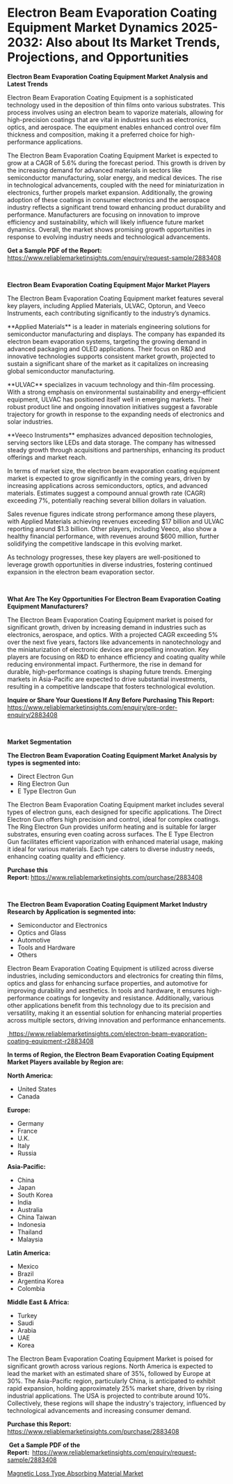 <p><h1>Electron Beam Evaporation Coating Equipment Market Dynamics 2025-2032: Also about Its Market Trends, Projections, and Opportunities</h1></p><p><strong>Electron Beam Evaporation Coating Equipment Market Analysis and Latest Trends</strong></p>
<p><p>Electron Beam Evaporation Coating Equipment is a sophisticated technology used in the deposition of thin films onto various substrates. This process involves using an electron beam to vaporize materials, allowing for high-precision coatings that are vital in industries such as electronics, optics, and aerospace. The equipment enables enhanced control over film thickness and composition, making it a preferred choice for high-performance applications.</p><p>The Electron Beam Evaporation Coating Equipment Market is expected to grow at a CAGR of 5.6% during the forecast period. This growth is driven by the increasing demand for advanced materials in sectors like semiconductor manufacturing, solar energy, and medical devices. The rise in technological advancements, coupled with the need for miniaturization in electronics, further propels market expansion. Additionally, the growing adoption of these coatings in consumer electronics and the aerospace industry reflects a significant trend toward enhancing product durability and performance. Manufacturers are focusing on innovation to improve efficiency and sustainability, which will likely influence future market dynamics. Overall, the market shows promising growth opportunities in response to evolving industry needs and technological advancements.</p></p>
<p><strong>Get a Sample PDF of the Report:&nbsp;</strong> <a href="https://www.reliablemarketinsights.com/enquiry/request-sample/2883408?utm_campaign=2441&utm_medium=2&utm_source=Github&utm_content=ia&utm_term=13032025&utm_id=electron-beam-evaporation-coating-equipment">https://www.reliablemarketinsights.com/enquiry/request-sample/2883408</a></p>
<p>&nbsp;</p>
<p><strong>Electron Beam Evaporation Coating Equipment Major Market Players</strong></p>
<p><p>The Electron Beam Evaporation Coating Equipment market features several key players, including Applied Materials, ULVAC, Optorun, and Veeco Instruments, each contributing significantly to the industry’s dynamics. </p><p>**Applied Materials** is a leader in materials engineering solutions for semiconductor manufacturing and displays. The company has expanded its electron beam evaporation systems, targeting the growing demand in advanced packaging and OLED applications. Their focus on R&D and innovative technologies supports consistent market growth, projected to sustain a significant share of the market as it capitalizes on increasing global semiconductor manufacturing.</p><p>**ULVAC** specializes in vacuum technology and thin-film processing. With a strong emphasis on environmental sustainability and energy-efficient equipment, ULVAC has positioned itself well in emerging markets. Their robust product line and ongoing innovation initiatives suggest a favorable trajectory for growth in response to the expanding needs of electronics and solar industries.</p><p>**Veeco Instruments** emphasizes advanced deposition technologies, serving sectors like LEDs and data storage. The company has witnessed steady growth through acquisitions and partnerships, enhancing its product offerings and market reach.</p><p>In terms of market size, the electron beam evaporation coating equipment market is expected to grow significantly in the coming years, driven by increasing applications across semiconductors, optics, and advanced materials. Estimates suggest a compound annual growth rate (CAGR) exceeding 7%, potentially reaching several billion dollars in valuation.</p><p>Sales revenue figures indicate strong performance among these players, with Applied Materials achieving revenues exceeding $17 billion and ULVAC reporting around $1.3 billion. Other players, including Veeco, also show a healthy financial performance, with revenues around $600 million, further solidifying the competitive landscape in this evolving market. </p><p>As technology progresses, these key players are well-positioned to leverage growth opportunities in diverse industries, fostering continued expansion in the electron beam evaporation sector.</p></p>
<p>&nbsp;</p>
<p><strong>What Are The Key Opportunities For Electron Beam Evaporation Coating Equipment Manufacturers?</strong></p>
<p><p>The Electron Beam Evaporation Coating Equipment market is poised for significant growth, driven by increasing demand in industries such as electronics, aerospace, and optics. With a projected CAGR exceeding 5% over the next five years, factors like advancements in nanotechnology and the miniaturization of electronic devices are propelling innovation. Key players are focusing on R&D to enhance efficiency and coating quality while reducing environmental impact. Furthermore, the rise in demand for durable, high-performance coatings is shaping future trends. Emerging markets in Asia-Pacific are expected to drive substantial investments, resulting in a competitive landscape that fosters technological evolution.</p></p>
<p><strong>Inquire or Share Your Questions If Any Before Purchasing This Report:</strong> <a href="https://www.reliablemarketinsights.com/enquiry/pre-order-enquiry/2883408?utm_campaign=2441&utm_medium=2&utm_source=Github&utm_content=ia&utm_term=13032025&utm_id=electron-beam-evaporation-coating-equipment">https://www.reliablemarketinsights.com/enquiry/pre-order-enquiry/2883408</a></p>
<p>&nbsp;</p>
<p><strong>Market Segmentation</strong></p>
<p><strong>The Electron Beam Evaporation Coating Equipment Market Analysis by types is segmented into:</strong></p>
<p><ul><li>Direct Electron Gun</li><li>Ring Electron Gun</li><li>E Type Electron Gun</li></ul></p>
<p><p>The Electron Beam Evaporation Coating Equipment market includes several types of electron guns, each designed for specific applications. The Direct Electron Gun offers high precision and control, ideal for complex coatings. The Ring Electron Gun provides uniform heating and is suitable for larger substrates, ensuring even coating across surfaces. The E Type Electron Gun facilitates efficient vaporization with enhanced material usage, making it ideal for various materials. Each type caters to diverse industry needs, enhancing coating quality and efficiency.</p></p>
<p><strong>Purchase this Report:&nbsp;</strong><a href="https://www.reliablemarketinsights.com/purchase/2883408?utm_campaign=2441&utm_medium=2&utm_source=Github&utm_content=ia&utm_term=13032025&utm_id=electron-beam-evaporation-coating-equipment">https://www.reliablemarketinsights.com/purchase/2883408</a></p>
<p>&nbsp;</p>
<p><strong>The Electron Beam Evaporation Coating Equipment Market Industry Research by Application is segmented into:</strong></p>
<p><ul><li>Semiconductor and Electronics</li><li>Optics and Glass</li><li>Automotive</li><li>Tools and Hardware</li><li>Others</li></ul></p>
<p><p>Electron Beam Evaporation Coating Equipment is utilized across diverse industries, including semiconductors and electronics for creating thin films, optics and glass for enhancing surface properties, and automotive for improving durability and aesthetics. In tools and hardware, it ensures high-performance coatings for longevity and resistance. Additionally, various other applications benefit from this technology due to its precision and versatility, making it an essential solution for enhancing material properties across multiple sectors, driving innovation and performance enhancements.</p></p>
<p><a href="https://www.reliablemarketinsights.com/electron-beam-evaporation-coating-equipment-r2883408?utm_campaign=2441&utm_medium=2&utm_source=Github&utm_content=ia&utm_term=13032025&utm_id=electron-beam-evaporation-coating-equipment">&nbsp;https://www.reliablemarketinsights.com/electron-beam-evaporation-coating-equipment-r2883408</a></p>
<p><strong>In terms of Region, the Electron Beam Evaporation Coating Equipment Market Players available by Region are:</strong></p>
<p>
    <p> <strong> North America: </strong>
        <ul>
            <li>United States</li>
            <li>Canada</li>
        </ul>
        </p> 
    <p> <strong> Europe: </strong>
        <ul>
            <li>Germany</li>
            <li>France</li>
            <li>U.K.</li>
            <li>Italy</li>
            <li>Russia</li>
        </ul>
        </p> 
    <p> <strong> Asia-Pacific: </strong>
        <ul>
            <li>China</li>
            <li>Japan</li>
            <li>South Korea</li>
            <li>India</li>
            <li>Australia</li>
            <li>China Taiwan</li>
            <li>Indonesia</li>
            <li>Thailand</li>
            <li>Malaysia</li>
        </ul>
        </p> 
    <p> <strong> Latin America: </strong>
        <ul>
            <li>Mexico</li>
            <li>Brazil</li>
            <li>Argentina Korea</li>
            <li>Colombia</li>
        </ul>
        </p> 
    <p> <strong> Middle East & Africa: </strong>
        <ul>
            <li>Turkey</li>
            <li>Saudi</li>
            <li>Arabia</li>
            <li>UAE</li>
            <li>Korea</li>
        </ul>
    </p>
    </p>
<p><p>The Electron Beam Evaporation Coating Equipment Market is poised for significant growth across various regions. North America is expected to lead the market with an estimated share of 35%, followed by Europe at 30%. The Asia-Pacific region, particularly China, is anticipated to exhibit rapid expansion, holding approximately 25% market share, driven by rising industrial applications. The USA is projected to contribute around 10%. Collectively, these regions will shape the industry's trajectory, influenced by technological advancements and increasing consumer demand.</p></p>
<p><strong>Purchase this Report: </strong><a href="https://www.reliablemarketinsights.com/purchase/2883408?utm_campaign=2441&utm_medium=2&utm_source=Github&utm_content=ia&utm_term=13032025&utm_id=electron-beam-evaporation-coating-equipment">https://www.reliablemarketinsights.com/purchase/2883408</a></p>
<p>&nbsp;<strong>Get a Sample PDF of the Report:&nbsp;&nbsp;</strong><a href="https://www.reliablemarketinsights.com/enquiry/request-sample/2883408?utm_campaign=2441&utm_medium=2&utm_source=Github&utm_content=ia&utm_term=13032025&utm_id=electron-beam-evaporation-coating-equipment">https://www.reliablemarketinsights.com/enquiry/request-sample/2883408</a></p>
<p><strong></strong></p>
<p><p><a href="https://github.com/gullattedenna/Market-Research-Report-List-1/blob/main/magnetic-loss-type-absorbing-material-market.md?utm_campaign=2441&utm_medium=2&utm_source=Github&utm_content=ia&utm_term=13032025&utm_id=electron-beam-evaporation-coating-equipment">Magnetic Loss Type Absorbing Material Market</a></p></p>